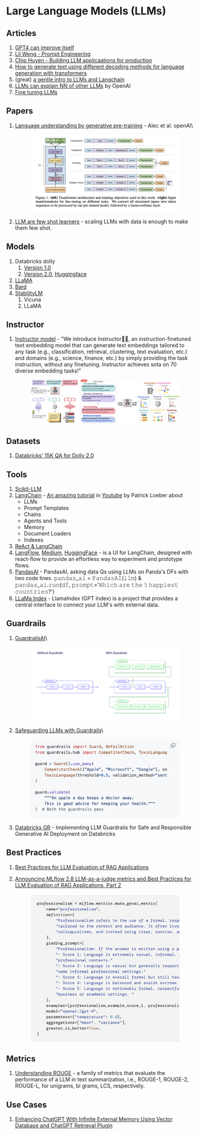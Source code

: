 # Large Language Models (LLMs)

## Articles

1. [GPT4 can improve itself](https://www.youtube.com/watch?v=5SgJKZLBrmg)
2. [Lil Weng - Prompt Engineering](https://lilianweng.github.io/posts/2023-03-15-prompt-engineering/)
3. [Chip Huyen - Building LLM applicaations for production](https://huyenchip.com/2023/04/11/llm-engineering.html)
4. [How to generate text using different decoding methods for language generation with transformers](https://huggingface.co/blog/how-to-generate)
5. (great) [a gentle intro to LLMs and Langchain](https://towardsdatascience.com/a-gentle-intro-to-chaining-llms-agents-and-utils-via-langchain-16cd385fca81)
6. [LLMs can explain NN of other LLMs](https://openai.com/research/language-models-can-explain-neurons-in-language-models) by OpenAI
7. [Fine tuning LLMs](https://medium.com/@miloszivic99/finetuning-large-language-models-customize-llama-3-8b-for-your-needs-bfe0f43cd239)

## Papers

1.  [Language understanding by generative pre-training](https://s3-us-west-2.amazonaws.com/openai-assets/research-covers/language-unsupervised/language\_understanding\_paper.pdf) - Alec et al. openAI\


    <figure><img src="../.gitbook/assets/image (8).png" alt=""><figcaption></figcaption></figure>
2. [LLM are few shot learners](https://proceedings.neurips.cc/paper/2020/file/1457c0d6bfcb4967418bfb8ac142f64a-Paper.pdf) - scaling LLMs with data is enough to make them few shot.

## Models

1. Databricks dolly
   1. [Version 1.0](https://www.databricks.com/blog/2023/04/12/dolly-first-open-commercially-viable-instruction-tuned-llm)
   2. [Version 2.0](https://www.databricks.com/blog/2023/03/24/hello-dolly-democratizing-magic-chatgpt-open-models.html), [Huggingface](https://huggingface.co/databricks/dolly-v2-12b)
2. [LLaMA](https://ai.facebook.com/blog/large-language-model-llama-meta-ai/)
3. [Bard](https://bard.google.com/)
4. [StabilityLM](https://github.com/Stability-AI/StableLM)
   1. Vicuna
   2. LLaMA

## Instructor

1.  [Instructor model](https://instructor-embedding.github.io/) - "We introduce Instructor👨‍🏫, an instruction-finetuned text embedding model that can generate text embeddings tailored to any task (e.g., classification, retrieval, clustering, text evaluation, etc.) and domains (e.g., science, finance, etc.) by simply providing the task instruction, without any finetuning. Instructor achieves sota on 70 diverse embedding tasks!"

    <figure><img src="../.gitbook/assets/image (51).png" alt=""><figcaption></figcaption></figure>

## Datasets

1. [Databricks' 15K QA for Dolly 2.0](https://github.com/databrickslabs/dolly/tree/master/data)

## Tools

1. [Scikit-LLM](https://github.com/iryna-kondr/scikit-llm)
2. [LangChain](https://python.langchain.com/en/latest/index.html) - [An amazing tutorial](https://www.python-engineer.com/posts/langchain-crash-course/) in [Youtube](https://www.youtube.com/watch?v=LbT1yp6quS8) by Patrick Loeber about
   * LLMs
   * Prompt Templates
   * Chains
   * Agents and Tools
   * Memory
   * Document Loaders
   * Indexes
3. [ReAct & LangChain](https://tsmatz.wordpress.com/2023/03/07/react-with-openai-gpt-and-langchain/)
4. [LangFlow](https://github.com/logspace-ai/langflow), [Medium](https://medium.com/logspace/language-models-on-steroids-441cfcc66b24), [HuggingFace](https://medium.com/logspace/language-models-on-steroids-441cfcc66b24) - is a UI for LangChain, designed with react-flow to provide an effortless way to experiment and prototype flows.
5. [PandasAI](https://github.com/gventuri/pandas-ai) - PandasAI, asking data Qs using LLMs on Panda's DFs with two code lines. 𝚙𝚊𝚗𝚍𝚊𝚜\_𝚊𝚒 = 𝙿𝚊𝚗𝚍𝚊𝚜𝙰𝙸(𝚕𝚕𝚖) & 𝚙𝚊𝚗𝚍𝚊𝚜\_𝚊𝚒.𝚛𝚞𝚗(𝚍𝚏, 𝚙𝚛𝚘𝚖𝚙𝚝='𝚆𝚑𝚒𝚌𝚑 𝚊𝚛𝚎 𝚝𝚑𝚎 𝟻 𝚑𝚊𝚙𝚙𝚒𝚎𝚜𝚝 𝚌𝚘𝚞𝚗𝚝𝚛𝚒𝚎𝚜?')
6. [LLaMa Index](https://github.com/jerryjliu/llama\_index) - LlamaIndex (GPT Index) is a project that provides a central interface to connect your LLM's with external data.

## Guardrails

1.  [GuardrailsAI](https://hub.guardrailsai.com/)\


    <figure><img src="../.gitbook/assets/image (50).png" alt=""><figcaption></figcaption></figure>
2.  [Safeguarding LLMs with Guardrails](https://towardsdatascience.com/safeguarding-llms-with-guardrails-4f5d9f57cff2)\


    <figure><img src="../.gitbook/assets/image (47).png" alt=""><figcaption></figcaption></figure>
3. [Databricks GR](https://www.databricks.com/blog/implementing-llm-guardrails-safe-and-responsible-generative-ai-deployment-databricks) - Implementing LLM Guardrails for Safe and Responsible Generative AI Deployment on Databricks

## Best Practices

1. [Best Practices for LLM Evaluation of RAG Applications](https://www.databricks.com/blog/LLM-auto-eval-best-practices-RAG)
2.  [Announcing MLflow 2.8 LLM-as-a-judge metrics and Best Practices for LLM Evaluation of RAG Applications, Part 2\
    ](https://www.databricks.com/blog/announcing-mlflow-28-llm-judge-metrics-and-best-practices-llm-evaluation-rag-applications-part)

    <figure><img src="../.gitbook/assets/image (48).png" alt=""><figcaption></figcaption></figure>

## Metrics

1. [Understanding ROUGE](https://dataman-ai.medium.com/understand-rouge-9ade61b0e0bc) - a family of metrics that evaluate the performance of a LLM in text summarization, i.e., ROUGE-1, ROUGE-2, ROUGE-L, for unigrams, bi grams, LCS, respectively.

## Use Cases

1. [Enhancing ChatGPT With Infinite External Memory Using Vector Database and ChatGPT Retrieval Plugin](https://betterprogramming.pub/enhancing-chatgpt-with-infinite-external-memory-using-vector-database-and-chatgpt-retrieval-plugin-b6f4ea16ab8)

